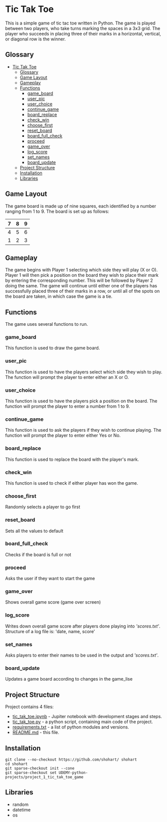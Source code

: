 # Tic Tak Toe

This is a simple game of tic tac toe written in Python. The game is played between two players, who take turns marking the spaces in a 3x3 grid. The player who succeeds in placing three of their marks in a horizontal, vertical, or diagonal row is the winner.

## Glossary

- [Tic Tak Toe](#tic-tak-toe)
  - [Glossary](#glossary)
  - [Game Layout](#game-layout)
  - [Gameplay](#gameplay)
  - [Functions](#functions)
    - [game\_board](#game_board)
    - [user\_pic](#user_pic)
    - [user\_choice](#user_choice)
    - [continue\_game](#continue_game)
    - [board\_replace](#board_replace)
    - [check\_win](#check_win)
    - [choose\_first](#choose_first)
    - [reset\_board](#reset_board)
    - [board\_full\_check](#board_full_check)
    - [proceed](#proceed)
    - [game\_over](#game_over)
    - [log\_score](#log_score)
    - [set\_names](#set_names)
    - [board\_update](#board_update)
  - [Project Structure](#project-structure)
  - [Installation](#installation)
  - [Libraries](#libraries)

## Game Layout

The game board is made up of nine squares, each identified by a number ranging from 1 to 9. The board is set up as follows:

| 7   | 8   | 9   |
| --- | --- | --- |
| 4   | 5   | 6   |
| 1   | 2   | 3   |

## Gameplay

The game begins with Player 1 selecting which side they will play (X or O). Player 1 will then pick a position on the board they wish to place their mark by entering the corresponding number. This will be followed by Player 2 doing the same. The game will continue until either one of the players has successfully placed three of their marks in a row, or until all of the spots on the board are taken, in which case the game is a tie.

## Functions

The game uses several functions to run.

### game_board

This function is used to draw the game board.

### user_pic

This function is used to have the players select which side they wish to play. The function will prompt the player to enter either an X or O.

### user_choice

This function is used to have the players pick a position on the board. The function will prompt the player to enter a number from 1 to 9.

### continue_game

This function is used to ask the players if they wish to continue playing. The function will prompt the player to enter either Yes or No.

### board_replace

This function is used to replace the board with the player's mark.

### check_win

This function is used to check if either player has won the game.

### choose_first

Randomly selects a player to go first

### reset_board

Sets all the values to default

### board_full_check

Checks if the board is full or not

### proceed

Asks the user if they want to start the game

### game_over

Shows overall game score (game over screen)

### log_score

Writes down overall game score after players done playing into _'scores.txt'_.
Structure of a log file is: 'date, name, score'

### set_names

Asks players to enter their names to be used in the output and _'scores.txt'_.

### board_update

Updates a game board according to changes in the game_lisе

## Project Structure

Project contains 4 files:

- [tic_tak_toe.ipynb](./tic_tak_toe.ipynb) - Jupiter notebook with development stages and steps.
- [tic_tak_toe.py](./tic_tak_toe.py) - a python script, containing main code of the project.
- [requirements.txt](./requirements.txt) - a list of python modules and versions.
- [README.md](./README.md) - this file.

## Installation

```Git
git clone --no-checkout https://github.com/shohart/ shohart
cd shohart
git sparse-checkout init --cone
git sparse-checkout set UDEMY-python-projects/project_1_tic_tak_toe_game
```

## Libraries

- random
- datetime
- os
